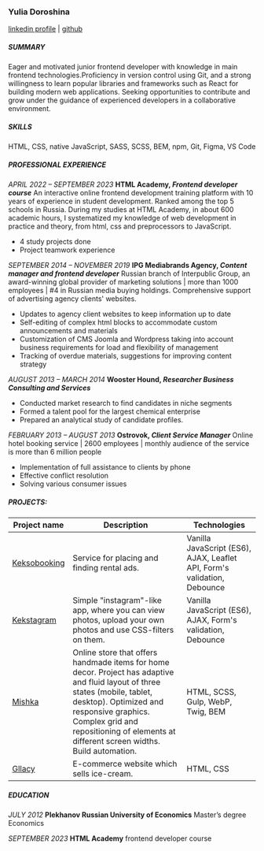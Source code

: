 ### Yulia Doroshina 
[linkedin profile](https://www.linkedin.com/in/yulia-doroshina/) | [github](https://github.com/jdoroshina)

##### SUMMARY
Eager and motivated junior frontend developer with knowledge in main frontend technologies.Proficiency in version control using Git, and a strong willingness to learn popular libraries and frameworks such as React for building modern web applications. Seeking opportunities to contribute and grow under the guidance of experienced developers in a collaborative environment.

##### SKILLS
HTML, CSS, native JavaScript,  SASS, SCSS, BEM, npm, Git, Figma, VS Code

##### PROFESSIONAL EXPERIENCE
_APRIL 2022 – SEPTEMBER 2023_
**HTML Academy, _Frontend developer course_**
An interactive online frontend development training platform with 10 years of experience in student development. Ranked among the top 5 schools in Russia.
During my studies at HTML Academy, in about 600 academic hours, I systematized my knowledge of web development in practice and theory, from html, css and preprocessors to JavaScript.
- 4 study projects done
- Project teamwork experience

_SEPTEMBER 2014 – NOVEMBER 2019_
**IPG Mediabrands Agency, _Content manager and frontend developer_**
Russian branch of Interpublic Group, an award-winning global provider of marketing solutions | more than 1000 employees | #4 in Russian media buying holdings.
Comprehensive support of advertising agency clients' websites.
- Updates to agency client websites to keep information up to date
- Self-editing of complex html blocks to accommodate custom announcements and materials
- Customization of CMS Joomla and Wordpress taking into account business requirements for load and
flexibility of management
- Tracking of overdue materials, suggestions for improving content strategy

_AUGUST 2013 – MARCH 2014_
**Wooster Hound, _Researcher Business Consulting and Services_**
- Conducted market research to find candidates in niche segments
- Formed a talent pool for the largest chemical enterprise
- Prepared an analytical study of candidate profiles.

_FEBRUARY 2013 – AUGUST 2013_
**Ostrovok, _Client Service Manager_**
Online hotel booking service | 2600 employees | monthly audience of the service is more than 6 million people
- Implementation of full assistance to clients by phone
- Effective conflict resolution
- Solving various consumer issues

##### PROJECTS:

| Project name        | Description          | Technologies  |
| ------------- | ------------- | ----- |
| [Keksobooking](https://github.com/jdoroshina/610981-keksobooking-28) | Service for placing and finding rental ads. | Vanilla JavaScript (ES6), AJAX, Leaflet API, Form's validation, Debounce |
| [Kekstagram](https://github.com/jdoroshina/610981-kekstagram-28) | Simple "instagram"-like app, where you can view photos, upload your own photos and use CSS-filters on them. | Vanilla JavaScript (ES6), AJAX, Form's validation, Debounce |
| [Mishka](https://github.com/jdoroshina/610981-mishka-26) | Online store that offers handmade items for home decor. Project has adaptive and fluid layout of three states (mobile, tablet, desktop). Optimized and responsive graphics. Complex grid and repositioning of elements at different screen widths. Build automation. |  HTML, SCSS, Gulp, WebP, Twig, BEM |
| [Gllacy](https://github.com/jdoroshina/610981-gllacy-34) | E-commerce website which sells ice-cream. | HTML, CSS |

##### EDUCATION
_JULY 2012_
**Plekhanov Russian University of Economics**
Master’s degree
Economics

_SEPTEMBER 2023_
**HTML Academy**
frontend developer course
